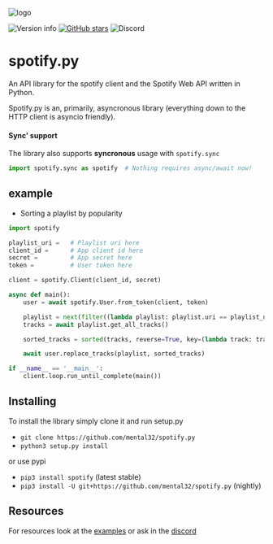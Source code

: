 ![logo](/docs/source/images/logo.png)


![Version info](https://img.shields.io/pypi/v/spotify.svg)
[![GitHub stars](https://img.shields.io/github/stars/mental32/spotify.py.svg)](https://github.com/mental32/spotify.py/stargazers)
![Discord](https://img.shields.io/discord/438465139197607939.svg?style=flat-square)

# spotify.py

An API library for the spotify client and the Spotify Web API written in Python.

Spotify.py is an, primarily, asyncronous library (everything down to the HTTP client is asyncio friendly). 

#### Sync' support

The library also supports **syncronous** usage with `spotify.sync`

```python
import spotify.sync as spotify  # Nothing requires async/await now!
```

## example

 - Sorting a playlist by popularity

```py
import spotify

playlist_uri =   # Playlist uri here
client_id =      # App client id here
secret =         # App secret here
token =          # User token here

client = spotify.Client(client_id, secret)

async def main():
    user = await spotify.User.from_token(client, token)

    playlist = next(filter((lambda playlist: playlist.uri == playlist_uri), await user.get_playlists()))
    tracks = await playlist.get_all_tracks()

    sorted_tracks = sorted(tracks, reverse=True, key=(lambda track: track.popularity))

    await user.replace_tracks(playlist, sorted_tracks)

if __name__ == '__main__':
    client.loop.run_until_complete(main())
```

## Installing

To install the library simply clone it and run setup.py
- `git clone https://github.com/mental32/spotify.py`
- `python3 setup.py install`

or use pypi

- `pip3 install spotify` (latest stable)
- `pip3 install -U git+https://github.com/mental32/spotify.py` (nightly)

## Resources

For resources look at the [examples](https://github.com/mental32/spotify.py/tree/master/examples) or ask in the [discord](https://discord.gg/k43FSFF)
